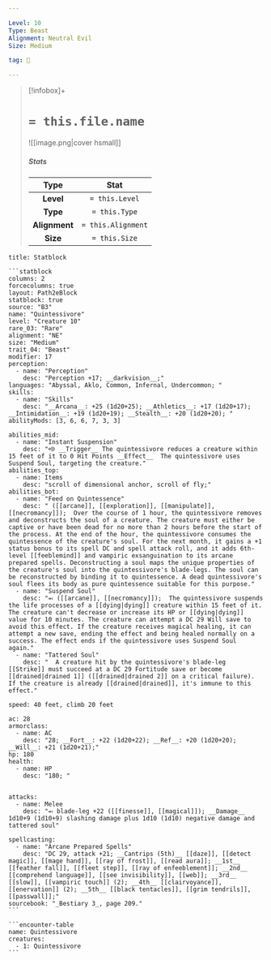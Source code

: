 ```yaml
---

Level: 10
Type: Beast
Alignment: Neutral Evil
Size: Medium

tag: 👹

---
```


> [!infobox]+
> #  `= this.file.name`
> ![[image.png|cover hsmall]]
> ##### Stats
> Type | Stat |
> :---:|:---:|
> **Level** | `= this.Level` |
> **Type** | `= this.Type` |
> **Alignment** | `= this.Alignment` |
> **Size** | `= this.Size` |



````ad-info
title: Statblock

```statblock
columns: 2
forcecolumns: true
layout: Path2eBlock
statblock: true
source: "B3"
name: "Quintessivore"
level: "Creature 10"
rare_03: "Rare"
alignment: "NE"
size: "Medium"
trait_04: "Beast"
modifier: 17
perception:
  - name: "Perception"
    desc: "Perception +17; __darkvision__;"
languages: "Abyssal, Aklo, Common, Infernal, Undercommon; "
skills:
  - name: "Skills"
    desc: "__Arcana__: +25 (1d20+25); __Athletics__: +17 (1d20+17); __Intimidation__: +19 (1d20+19); __Stealth__: +20 (1d20+20); "
abilityMods: [3, 6, 6, 7, 3, 3]

abilities_mid:
  - name: "Instant Suspension"
    desc: "⬲ __Trigger__ The quintessivore reduces a creature within 15 feet of it to 0 Hit Points __Effect__  The quintessivore uses Suspend Soul, targeting the creature."
abilities_top:
  - name: Items
    desc: "scroll of dimensional anchor, scroll of fly;"
abilities_bot:
  - name: "Feed on Quintessence"
    desc: " ([[arcane]], [[exploration]], [[manipulate]], [[necromancy]]);  Over the course of 1 hour, the quintessivore removes and deconstructs the soul of a creature. The creature must either be captive or have been dead for no more than 2 hours before the start of the process. At the end of the hour, the quintessivore consumes the quintessence of the creature's soul. For the next month, it gains a +1 status bonus to its spell DC and spell attack roll, and it adds 6th-level [[feeblemind]] and vampiric exsanguination to its arcane prepared spells. Deconstructing a soul maps the unique properties of the creature's soul into the quintessivore's blade-legs. The soul can be reconstructed by binding it to quintessence. A dead quintessivore's soul flees its body as pure quintessence suitable for this purpose."
  - name: "Suspend Soul"
    desc: "⬻ ([[arcane]], [[necromancy]]);  The quintessivore suspends the life processes of a [[dying|dying]] creature within 15 feet of it. The creature can't decrease or increase its HP or [[dying|dying]] value for 10 minutes. The creature can attempt a DC 29 Will save to avoid this effect. If the creature receives magical healing, it can attempt a new save, ending the effect and being healed normally on a success. The effect ends if the quintessivore uses Suspend Soul again."
  - name: "Tattered Soul"
    desc: "  A creature hit by the quintessivore's blade-leg [[Strike]] must succeed at a DC 29 Fortitude save or become [[drained|drained 1]] ([[drained|drained 2]] on a critical failure). If the creature is already [[drained|drained]], it's immune to this effect."

speed: 40 feet, climb 20 feet

ac: 28
armorclass:
  - name: AC
    desc: "28; __Fort__: +22 (1d20+22); __Ref__: +20 (1d20+20); __Will__: +21 (1d20+21);"
hp: 180
health:
  - name: HP
    desc: "180; "


attacks:
  - name: Melee
    desc: "⬻ blade-leg +22 ([[finesse]], [[magical]]); __Damage__ 1d10+9 (1d10+9) slashing damage plus 1d10 (1d10) negative damage and tattered soul"

spellcasting:
  - name: "Arcane Prepared Spells"
    desc: "DC 29, attack +21; __Cantrips (5th)__ [[daze]], [[detect magic]], [[mage hand]], [[ray of frost]], [[read aura]]; __1st__ [[feather fall]], [[fleet step]], [[ray of enfeeblement]]; __2nd__ [[comprehend language]], [[see invisibility]], [[web]]; __3rd__ [[slow]], [[vampiric touch]] (2); __4th__ [[clairvoyance]], [[enervation]] (2); __5th__ [[black tentacles]], [[grim tendrils]], [[passwall]];"
sourcebook: "_Bestiary 3_, page 209."
```

```encounter-table
name: Quintessivore
creatures:
  - 1: Quintessivore
```

````



